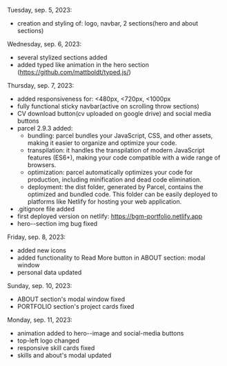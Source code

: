 Tuesday, sep. 5, 2023:

- creation and styling of: logo, navbar, 2 sections(hero and about sections)

Wednesday, sep. 6, 2023:

- several stylized sections added
- added typed like animation in the hero section (https://github.com/mattboldt/typed.js/)

Thursday, sep. 7, 2023:

- added responsiveness for: <480px, <720px, <1000px
- fully functional sticky navbar(active on scrolling throw sections)
- CV download button(cv uploaded on google drive) and social media buttons
- parcel 2.9.3 added:
  - bundling: parcel bundles your JavaScript, CSS, and other assets, making it easier to organize and optimize your code.
  - transpilation: it handles the transpilation of modern JavaScript features (ES6+), making your code compatible with a wide range of browsers.
  - optimization: parcel automatically optimizes your code for production, including minification and dead code elimination.
  - deployment: the dist folder, generated by Parcel, contains the optimized and bundled code. This folder can be easily deployed to platforms like Netlify for hosting your web application.
- .gitignore file added
- first deployed version on netlify: https://bgm-portfolio.netlify.app
- hero--section img bug fixed

Friday, sep. 8, 2023:

- added new icons
- added functionality to Read More button in ABOUT section: modal window
- personal data updated

Sunday, sep. 10, 2023:

- ABOUT section's modal window fixed
- PORTFOLIO section's project cards fixed

Monday, sep. 11, 2023:

- animation added to hero--image and social-media buttons
- top-left logo changed
- responsive skill cards fixed
- skills and about's modal updated
